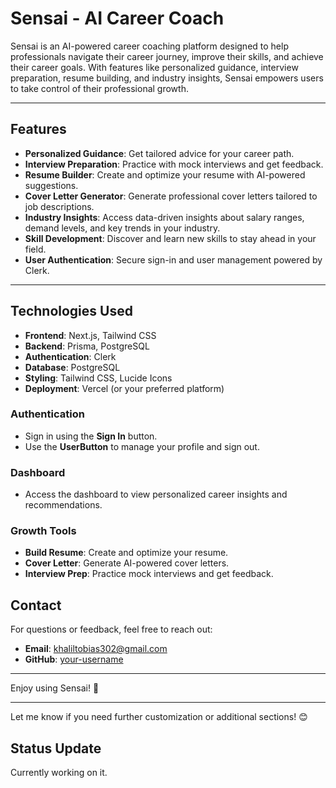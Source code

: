 # Sensai - AI Career Coach

Sensai is an AI-powered career coaching platform designed to help professionals navigate their career journey, improve their skills, and achieve their career goals. With features like personalized guidance, interview preparation, resume building, and industry insights, Sensai empowers users to take control of their professional growth.

---

## Features

- **Personalized Guidance**: Get tailored advice for your career path.
- **Interview Preparation**: Practice with mock interviews and get feedback.
- **Resume Builder**: Create and optimize your resume with AI-powered suggestions.
- **Cover Letter Generator**: Generate professional cover letters tailored to job descriptions.
- **Industry Insights**: Access data-driven insights about salary ranges, demand levels, and key trends in your industry.
- **Skill Development**: Discover and learn new skills to stay ahead in your field.
- **User Authentication**: Secure sign-in and user management powered by Clerk.

---

## Technologies Used

- **Frontend**: Next.js, Tailwind CSS
- **Backend**: Prisma, PostgreSQL
- **Authentication**: Clerk
- **Database**: PostgreSQL
- **Styling**: Tailwind CSS, Lucide Icons
- **Deployment**: Vercel (or your preferred platform)



### Authentication
- Sign in using the **Sign In** button.
- Use the **UserButton** to manage your profile and sign out.

### Dashboard
- Access the dashboard to view personalized career insights and recommendations.

### Growth Tools
- **Build Resume**: Create and optimize your resume.
- **Cover Letter**: Generate AI-powered cover letters.
- **Interview Prep**: Practice mock interviews and get feedback.


## Contact

For questions or feedback, feel free to reach out:

- **Email**: khaliltobias302@gmail.com
- **GitHub**: [your-username](https://github.com/khalil-tobias)

---

Enjoy using Sensai! 🚀

---

Let me know if you need further customization or additional sections! 😊

## Status Update 
Currently working on it. 
